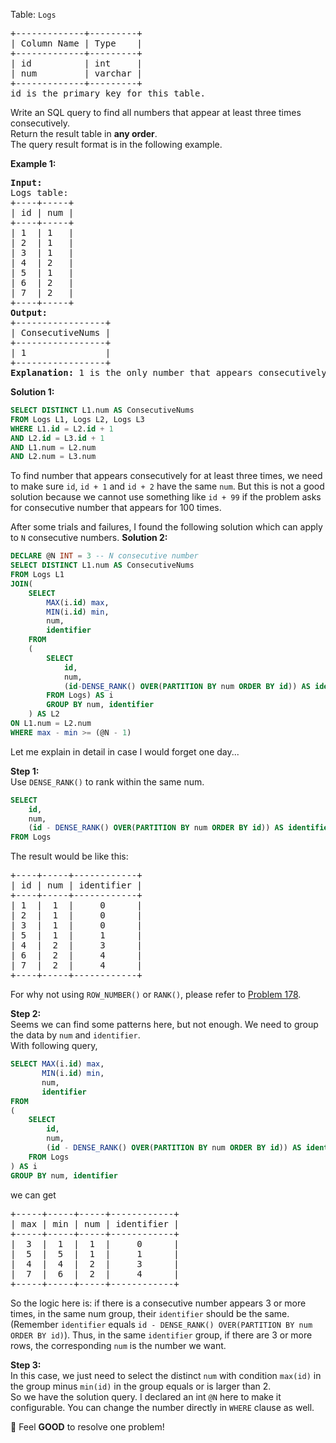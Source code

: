 Table: `Logs`

<pre>
+-------------+---------+
| Column Name | Type    |
+-------------+---------+
| id          | int     |
| num         | varchar |
+-------------+---------+
id is the primary key for this table.
</pre>

Write an SQL query to find all numbers that appear at least three times consecutively.  
Return the result table in **any order**.  
The query result format is in the following example.

**Example 1:**
<pre>
<b>Input:</b> 
Logs table:
+----+-----+
| id | num |
+----+-----+
| 1  | 1   |
| 2  | 1   |
| 3  | 1   |
| 4  | 2   |
| 5  | 1   |
| 6  | 2   |
| 7  | 2   |
+----+-----+
<b>Output:</b>
+-----------------+
| ConsecutiveNums |
+-----------------+
| 1               |
+-----------------+
<b>Explanation:</b> 1 is the only number that appears consecutively for at least three times.
</pre>

**Solution 1:**
```sql
SELECT DISTINCT L1.num AS ConsecutiveNums
FROM Logs L1, Logs L2, Logs L3
WHERE L1.id = L2.id + 1
AND L2.id = L3.id + 1
AND L1.num = L2.num 
AND L2.num = L3.num
```
To find number that appears consecutively for at least three times, we need to make sure `id`, `id + 1` and `id + 2` have the same `num`. But this is not a good solution because we cannot use something like `id + 99` if the problem asks for consecutive number that appears for 100 times.

After some trials and failures, I found the following solution which can apply to `N` consecutive numbers.
**Solution 2:**
```sql
DECLARE @N INT = 3 -- N consecutive number
SELECT DISTINCT L1.num AS ConsecutiveNums
FROM Logs L1
JOIN(
	SELECT 
		MAX(i.id) max,
		MIN(i.id) min,
		num,
		identifier
	FROM 
	(
		SELECT 
			id,
			num,
			(id-DENSE_RANK() OVER(PARTITION BY num ORDER BY id)) AS identifier
		FROM Logs) AS i
		GROUP BY num, identifier
	) AS L2
ON L1.num = L2.num
WHERE max - min >= (@N - 1)
```
Let me explain in detail in case I would forget one day...  

**Step 1:**  
Use `DENSE_RANK()` to rank within the same num.
```sql
SELECT 
	id,
	num,
	(id - DENSE_RANK() OVER(PARTITION BY num ORDER BY id)) AS identifier
FROM Logs
```
The result would be like this:
<pre>
+----+-----+------------+
| id | num | identifier |
+----+-----+------------+
| 1  |  1  |     0      |
| 2  |  1  |     0      |
| 3  |  1  |     0      |
| 5  |  1  |     1      |
| 4  |  2  |     3      |
| 6  |  2  |     4      |
| 7  |  2  |     4      |
+----+-----+------------+
</pre>
For why not using `ROW_NUMBER()` or `RANK()`, please refer to [Problem 178](https://github.com/Xiaod0ng/LeetCode/blob/main/Database/178.%20Rank%20Scores.md).

**Step 2:**   
Seems we can find some patterns here, but not enough. We need to group the data by `num` and `identifier`.  
With following query,
```sql
SELECT MAX(i.id) max,
	   MIN(i.id) min,
	   num,
	   identifier
FROM 
(
	SELECT 
		id,
		num,
		(id - DENSE_RANK() OVER(PARTITION BY num ORDER BY id)) AS identifier
	FROM Logs
) AS i
GROUP BY num, identifier
```
we can get
<pre>
+-----+-----+-----+------------+
| max | min | num | identifier |
+-----+-----+-----+------------+
|  3  |  1  |  1  |     0      |
|  5  |  5  |  1  |     1      |
|  4  |  4  |  2  |     3      |
|  7  |  6  |  2  |     4      |
+-----+-----+-----+------------+
</pre>
So the logic here is: if there is a consecutive number appears 3 or more times, in the same num group, their `identifier` should be the same. (Remember `identifier` equals `id - DENSE_RANK() OVER(PARTITION BY num ORDER BY id)`). Thus, in the same `identifier` group, if there are 3 or more rows, the corresponding `num` is the number we want.

**Step 3:**   
In this case, we just need to select the distinct `num` with condition `max(id)` in the group minus `min(id)` in the group equals or is larger than 2.   
So we have the solution query. I declared an int `@N` here to make it configurable. You can change the number directly in `WHERE` clause as well.

:paw_prints: Feel **GOOD** to resolve one problem!